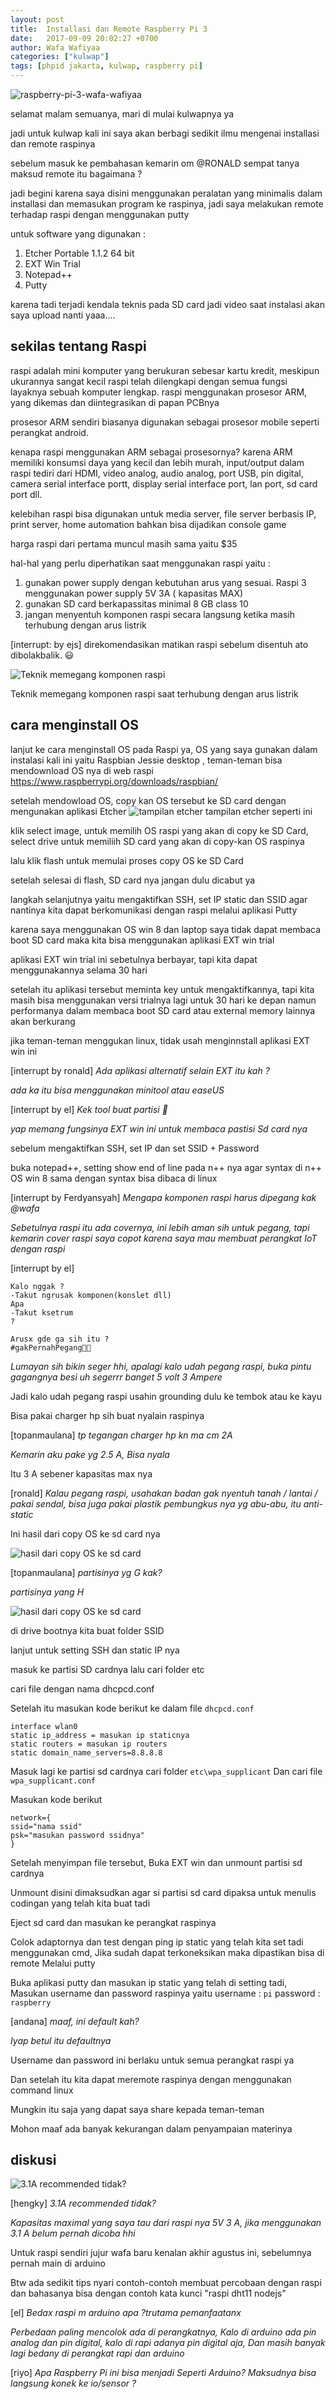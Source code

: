 ```yaml
---
layout: post
title:  Installasi dan Remote Raspberry Pi 3
date:   2017-09-09 20:02:27 +0700
author: Wafa Wafiyaa
categories: ["kulwap"]
tags: [phpid jakarta, kulwap, raspberry pi]
---
```



![raspberry-pi-3-wafa-wafiyaa](/assets/images/kulwap/kulwap-raspi.jpg)

<a name='more'></a>

selamat malam semuanya, mari di mulai kulwapnya ya

jadi untuk kulwap kali ini saya akan berbagi sedikit ilmu mengenai installasi dan remote raspinya

sebelum masuk ke pembahasan kemarin om @RONALD sempat tanya maksud remote itu bagaimana ?

jadi begini karena saya disini menggunakan peralatan yang minimalis dalam installasi dan memasukan program ke raspinya, jadi saya melakukan remote terhadap raspi dengan menggunakan putty

untuk software yang digunakan :
1. Etcher Portable 1.1.2 64 bit
2. EXT Win Trial 
3. Notepad++
4. Putty

karena tadi terjadi kendala teknis pada SD card jadi video saat instalasi akan saya upload nanti yaaa....

## sekilas tentang Raspi

raspi adalah mini komputer yang berukuran sebesar kartu kredit, meskipun ukurannya sangat kecil raspi telah dilengkapi dengan semua fungsi layaknya sebuah komputer lengkap.
raspi menggunakan prosesor ARM, yang dikemas dan diintegrasikan di papan PCBnya 

prosesor ARM sendiri biasanya digunakan sebagai prosesor mobile seperti perangkat android.

kenapa raspi menggunakan ARM sebagai prosesornya? karena ARM memiliki konsumsi daya yang kecil dan lebih murah, input/output dalam raspi  tediri dari HDMI, video analog, audio analog, port USB, pin digital, camera serial interface portt, display serial interface port, lan port, sd card port dll. 

kelebihan raspi bisa digunakan untuk media server, file server berbasis IP, print server, home automation bahkan bisa dijadikan console game

harga raspi dari pertama muncul masih sama yaitu $35

hal-hal yang perlu diperhatikan saat menggunakan raspi yaitu :
1. gunakan power supply dengan kebutuhan arus yang sesuai. Raspi 3 menggunakan power supply 5V 3A ( kapasitas MAX)
2. gunakan SD card berkapassitas minimal 8 GB class 10
3. jangan menyentuh komponen raspi secara langsung ketika masih terhubung dengan arus listrik

[interrupt: by ejs] direkomendasikan matikan raspi sebelum disentuh ato dibolakbalik. 😃 

![Teknik memegang komponen raspi](/assets/images/kulwap/raspi-teknik-memegang-raspi.jpeg "Teknik memegang komponen raspi")


Teknik memegang komponen raspi saat terhubung dengan arus listrik

## cara menginstall OS

lanjut ke cara menginstall OS pada Raspi ya, OS yang saya gunakan dalam instalasi kali ini yaitu Raspbian Jessie desktop , teman-teman bisa mendownload OS nya di web raspi https://www.raspberrypi.org/downloads/raspbian/

setelah mendowload OS, copy kan OS tersebut ke SD card dengan mengunakan aplikasi Etcher 
![tampilan etcher](/assets/images/kulwap/raspi-tampilan-etcher.jpeg "tampilan etcher")
tampilan etcher seperti ini

klik select image, untuk memilih OS raspi yang akan di copy ke SD Card, select drive untuk memiliih SD card yang akan di copy-kan OS raspinya

lalu klik flash untuk memulai proses copy OS ke SD Card

setelah selesai di flash, SD card nya jangan dulu dicabut ya

langkah selanjutnya yaitu mengaktifkan SSH, set IP static dan SSID agar nantinya kita dapat berkomunikasi dengan raspi melalui aplikasi Putty

karena saya menggunakan OS win 8 dan laptop saya tidak dapat membaca boot SD card maka kita bisa menggunakan aplikasi EXT win trial

aplikasi EXT win trial ini sebetulnya berbayar, tapi kita dapat menggunakannya selama 30 hari

setelah itu aplikasi tersebut meminta key untuk mengaktifkannya, tapi kita masih bisa menggunakan versi trialnya lagi untuk 30 hari ke depan namun performanya dalam membaca boot SD card atau external memory lainnya akan berkurang

jika teman-teman menggukan linux, tidak usah menginnstall aplikasi EXT win ini

[interrupt by ronald] *Ada aplikasi alternatif selain EXT itu kah ?*

*ada ka itu bisa menggunakan minitool atau easeUS*

[interrupt by el] *Kek tool buat partisi 🤔*

*yap memang fungsinya EXT win ini untuk membaca pastisi Sd card nya*


sebelum mengaktifkan SSH, set IP dan set SSID + Password

buka notepad++, setting show end of line pada n++ nya agar syntax di n++ OS win 8 sama dengan syntax bisa dibaca di linux  

[interrupt by Ferdyansyah] *Mengapa komponen raspi harus dipegang kak @wafa* 

*Sebetulnya raspi itu ada covernya,  ini lebih aman sih untuk pegang,  tapi kemarin cover raspi saya copot karena saya mau membuat perangkat IoT dengan raspi*

[interrupt by el] 

```
Kalo nggak ?
-Takut ngrusak komponen(konslet dll) 
Apa 
-Takut ksetrum 
?

Arusx gde ga sih itu ?
#gakPernahPegang🤔😌
```

*Lumayan sih bikin seger hhi,  apalagi kalo udah pegang raspi,  buka pintu gagangnya besi uh segerrr banget*
*5 volt 3 Ampere*

Jadi kalo udah pegang raspi usahin grounding dulu ke tembok atau ke kayu

Bisa pakai charger hp sih buat nyalain raspinya

[topanmaulana] *tp tegangan charger hp kn ma  cm 2A*

*Kemarin aku pake yg 2.5 A, Bisa nyala*

Itu 3 A sebener kapasitas max nya

[ronald] *Kalau pegang raspi, usahakan badan gak nyentuh tanah / lantai / pakai sendal, bisa juga pakai plastik pembungkus nya yg abu-abu, itu anti-static* 

Ini hasil dari copy OS ke sd card nya

![hasil dari copy OS ke sd card](/assets/images/kulwap/raspi-hasil-copy-OS.jpeg "hasil dari copy OS ke sd card")

[topanmaulana] *partisinya yg G kak?*

*partisinya yang H*

![hasil dari copy OS ke sd card](/assets/images/kulwap/raspi-hasil-copy-OS-1.jpeg "hasil dari copy OS ke sd card")

di drive bootnya kita buat folder SSID

lanjut untuk setting SSH dan static IP nya

masuk ke partisi SD cardnya lalu cari folder etc

cari file dengan nama dhcpcd.conf

Setelah itu masukan kode berikut ke dalam file `dhcpcd.conf`

```
interface wlan0
static ip_address = masukan ip staticnya
static routers = masukan ip routers
static domain_name_servers=8.8.8.8
```

Masuk lagi ke partisi sd cardnya cari folder `etc\wpa_supplicant`
Dan cari file `wpa_supplicant.conf` 

Masukan kode berikut 

```
network={
ssid="nama ssid"
psk="masukan password ssidnya"
}
```

Setelah menyimpan file tersebut, Buka EXT win dan unmount partisi sd cardnya

Unmount disini dimaksudkan agar si partisi sd card dipaksa untuk menulis codingan yang telah kita buat tadi

Eject sd card dan masukan ke perangkat raspinya

Colok adaptornya dan test dengan ping ip static yang telah kita set tadi menggunakan cmd, Jika sudah dapat terkoneksikan maka dipastikan bisa di remote Melalui putty

Buka aplikasi putty dan masukan ip static yang telah di setting tadi, Masukan username dan password raspinya yaitu username : `pi` password : `raspberry` 

[andana] *maaf, ini default kah?*

*Iyap betul itu defaultnya*

Username dan password ini berlaku untuk semua perangkat raspi ya

Dan setelah itu kita dapat meremote raspinya dengan menggunakan command linux 

Mungkin itu saja yang dapat saya share kepada teman-teman

Mohon maaf ada banyak kekurangan dalam penyampaian materinya

## diskusi 

![3.1A recommended tidak?](/assets/images/kulwap/raspi-hasil-copy-OS-1.jpeg "3.1A recommended tidak?")

[hengky] *3.1A recommended tidak?*

*Kapasitas maximal yang saya tau dari raspi nya 5V 3 A,  jika menggunakan 3.1 A belum pernah dicoba hhi*

Untuk raspi sendiri jujur wafa baru kenalan akhir agustus ini,  sebelumnya pernah main di arduino

Btw ada sedikit tips nyari contoh-contoh membuat percobaan dengan raspi dan bahasanya bisa dengan contoh kata kunci "raspi dht11 nodejs"

[el] *Bedax raspi m arduino apa ?trutama pemanfaatanx*

*Perbedaan paling mencolok ada di perangkatnya, Kalo di arduino ada pin analog dan pin digital,  kalo di rapi adanya pin digital aja, Dan masih banyak lagi bedany di perangkat rapi dan arduino*

[riyo] *Apa Raspberry Pi ini bisa menjadi Seperti Arduino? Maksudnya bisa langsung konek ke io/sensor ?*


